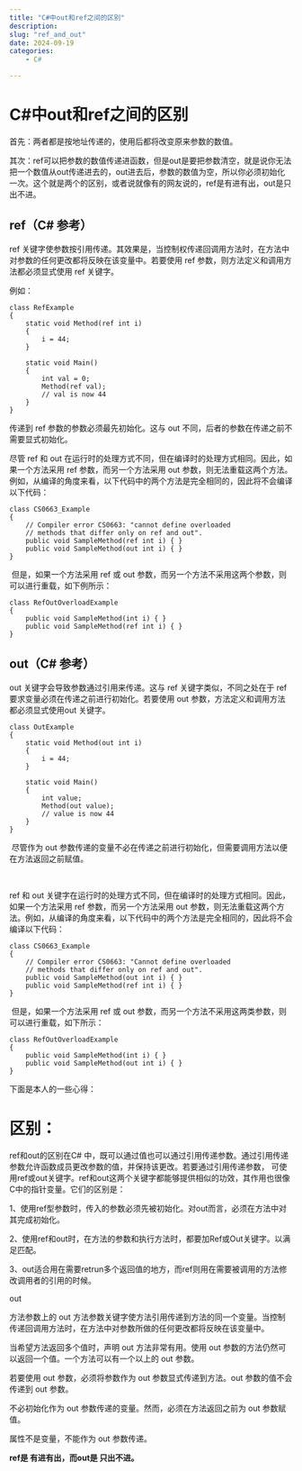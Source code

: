 ```yaml
---
title: "C#中out和ref之间的区别"
description: 
slug: "ref_and_out"
date: 2024-09-19
categories:
    - C#

---
```


# C#中out和ref之间的区别

首先：两者都是按地址传递的，使用后都将改变原来参数的数值。

其次：ref可以把参数的数值传递进函数，但是out是要把参数清空，就是说你无法把一个数值从out传递进去的，out进去后，参数的数值为空，所以你必须初始化一次。这个就是两个的区别，或者说就像有的网友说的，ref是有进有出，out是只出不进。

## **ref（C# 参考）**

ref 关键字使参数按引用传递。其效果是，当控制权传递回调用方法时，在方法中对参数的任何更改都将反映在该变量中。若要使用 ref 参数，则方法定义和调用方法都必须显式使用 ref 关键字。

例如：

```
class RefExample
{
    static void Method(ref int i)
    {
        i = 44;
    }
 
    static void Main()
    {
        int val = 0;
        Method(ref val);
        // val is now 44
    }
}
```

传递到 ref 参数的参数必须最先初始化。这与 out 不同，后者的参数在传递之前不需要显式初始化。

尽管 ref 和 out 在运行时的处理方式不同，但在编译时的处理方式相同。因此，如果一个方法采用 ref 参数，而另一个方法采用 out 参数，则无法重载这两个方法。例如，从编译的角度来看，以下代码中的两个方法是完全相同的，因此将不会编译以下代码：

```
class CS0663_Example
{
    // Compiler error CS0663: "cannot define overloaded
    // methods that differ only on ref and out".
    public void SampleMethod(ref int i) { }
    public void SampleMethod(out int i) { }
}
```

&nbsp;但是，如果一个方法采用 ref 或 out 参数，而另一个方法不采用这两个参数，则可以进行重载，如下例所示：
```
class RefOutOverloadExample
{
    public void SampleMethod(int i) { }
    public void SampleMethod(ref int i) { }
}
```

## **out（C# 参考）**

out 关键字会导致参数通过引用来传递。这与 ref 关键字类似，不同之处在于 ref 要求变量必须在传递之前进行初始化。若要使用 out 参数，方法定义和调用方法都必须显式使用out 关键字。

```
class OutExample
{
    static void Method(out int i)
    {
        i = 44;
    }
 
    static void Main()
    {
        int value;
        Method(out value);
        // value is now 44
    }
}
```

&nbsp;尽管作为 out 参数传递的变量不必在传递之前进行初始化，但需要调用方法以便在方法返回之前赋值。

&nbsp;

ref 和 out 关键字在运行时的处理方式不同，但在编译时的处理方式相同。因此，如果一个方法采用 ref 参数，而另一个方法采用 out 参数，则无法重载这两个方法。例如，从编译的角度来看，以下代码中的两个方法是完全相同的，因此将不会编译以下代码：
```
class CS0663_Example
{
    // Compiler error CS0663: "Cannot define overloaded
    // methods that differ only on ref and out".
    public void SampleMethod(out int i) { }
    public void SampleMethod(ref int i) { }
}
```

&nbsp;但是，如果一个方法采用 ref 或 out 参数，而另一个方法不采用这两类参数，则可以进行重载，如下所示：

```
class RefOutOverloadExample
{
    public void SampleMethod(int i) { }
    public void SampleMethod(out int i) { }
}
```


下面是本人的一些心得：

# 区别：

ref和out的区别在C# 中，既可以通过值也可以通过引用传递参数。通过引用传递参数允许函数成员更改参数的值，并保持该更改。若要通过引用传递参数， 可使用ref或out关键字。ref和out这两个关键字都能够提供相似的功效，其作用也很像C中的指针变量。它们的区别是：

1、使用ref型参数时，传入的参数必须先被初始化。对out而言，必须在方法中对其完成初始化。

2、使用ref和out时，在方法的参数和执行方法时，都要加Ref或Out关键字。以满足匹配。

3、out适合用在需要retrun多个返回值的地方，而ref则用在需要被调用的方法修改调用者的引用的时候。

out

方法参数上的 out 方法参数关键字使方法引用传递到方法的同一个变量。当控制传递回调用方法时，在方法中对参数所做的任何更改都将反映在该变量中。

当希望方法返回多个值时，声明 out 方法非常有用。使用 out 参数的方法仍然可以返回一个值。一个方法可以有一个以上的 out 参数。

若要使用 out 参数，必须将参数作为 out 参数显式传递到方法。out 参数的值不会传递到 out 参数。

不必初始化作为 out 参数传递的变量。然而，必须在方法返回之前为 out 参数赋值。

属性不是变量，不能作为 out 参数传递。



**ref是    有进有出，而out是       只出不进。**
